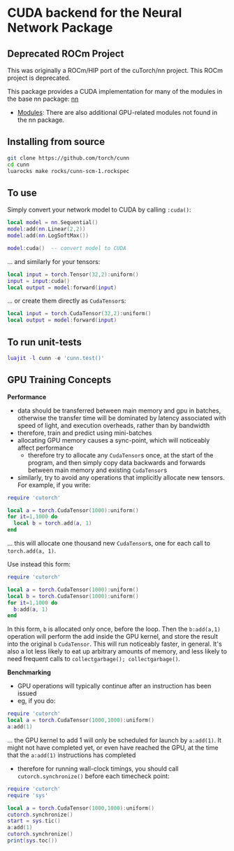 # CUDA backend for the Neural Network Package #
## Deprecated ROCm Project
This was originally a ROCm/HIP port of the cuTorch/nn project. This ROCm project is deprecated.

This package provides a CUDA implementation for many of the modules in the base nn package: [nn](https://github.com/torch/nn/blob/master/README.md)
 * [Modules](doc/cunnmodules.md#nn.cunnmodules.dok): There are also additional GPU-related modules not found in the nn package.

## Installing from source
```bash
git clone https://github.com/torch/cunn
cd cunn
luarocks make rocks/cunn-scm-1.rockspec
```

## To use

Simply convert your network model to CUDA by calling `:cuda()`:
```lua
local model = nn.Sequential()
model:add(nn.Linear(2,2))
model:add(nn.LogSoftMax())

model:cuda()  -- convert model to CUDA
```

... and similarly for your tensors:
```lua
local input = torch.Tensor(32,2):uniform()
input = input:cuda()
local output = model:forward(input)
```
... or create them directly as `CudaTensor`s:
```lua
local input = torch.CudaTensor(32,2):uniform()
local output = model:forward(input)
```

## To run unit-tests

```lua
luajit -l cunn -e 'cunn.test()'
```

## GPU Training Concepts

__Performance__

* data should be transferred between main memory and gpu in batches, otherwise the transfer time will be dominated
by latency associated with speed of light, and execution overheads, rather than by bandwidth
* therefore, train and predict using mini-batches
* allocating GPU memory causes a sync-point, which will noticeably affect performance
  * therefore try to allocate any `CudaTensor`s once, at the start of the program,
  and then simply copy data backwards and forwards
  between main memory and existing `CudaTensor`s
* similarly, try to avoid any operations that implicitly allocate new tensors.  For example, if you write:
```lua
require 'cutorch'

local a = torch.CudaTensor(1000):uniform()
for it=1,1000 do
  local b = torch.add(a, 1)
end
```
... this will allocate one thousand new `CudaTensor`s, one for each call to `torch.add(a, 1)`.

Use instead this form:
```lua
require 'cutorch'

local a = torch.CudaTensor(1000):uniform()
local b = torch.CudaTensor(1000):uniform()
for it=1,1000 do
  b:add(a, 1)
end
```
In this form, `b` is allocated only once, before the loop.  Then the `b:add(a,1)` operation will perform
the add inside the GPU kernel, and store the result into the original `b` `CudaTensor`.  This
will run noticeably faster, in general.  It's also a lot less likely to eat up arbitrary amounts of memory,
and less likely to need frequent calls to `collectgarbage(); collectgarbage()`.

__Benchmarking__

* GPU operations will typically continue after an instruction has been issued
* eg, if you do:
```lua
require 'cutorch'
local a = torch.CudaTensor(1000,1000):uniform()
a:add(1)
```
... the GPU kernel to add 1 will only be scheduled for launch by `a:add(1)`.  It might not have completed yet, or
even have reached the GPU, at the time that the `a:add(1)` instructions has completed
* therefore for running wall-clock timings, you should call `cutorch.synchronize()` before each timecheck
point:
```lua
require 'cutorch'
require 'sys'

local a = torch.CudaTensor(1000,1000):uniform()
cutorch.synchronize()
start = sys.tic()
a:add(1)
cutorch.synchronize()
print(sys.toc())
```

